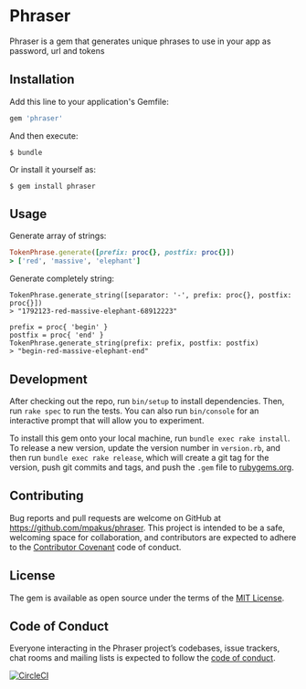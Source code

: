 # Phraser

Phraser is a gem that generates unique phrases to use in your app as password, url and tokens

## Installation

Add this line to your application's Gemfile:

```ruby
gem 'phraser'
```

And then execute:

    $ bundle

Or install it yourself as:

    $ gem install phraser

## Usage

Generate array of strings:
``` ruby
TokenPhrase.generate([prefix: proc{}, postfix: proc{}])
> ['red', 'massive', 'elephant']
```

Generate completely string:
```
TokenPhrase.generate_string([separator: '-', prefix: proc{}, postfix: proc{}])
> "1792123-red-massive-elephant-68912223"
```
```
prefix = proc{ 'begin' }
postfix = proc{ 'end' }
TokenPhrase.generate_string(prefix: prefix, postfix: postfix)
> "begin-red-massive-elephant-end"
```

## Development

After checking out the repo, run `bin/setup` to install dependencies. Then, run `rake spec` to run the tests. You can also run `bin/console` for an interactive prompt that will allow you to experiment.

To install this gem onto your local machine, run `bundle exec rake install`. To release a new version, update the version number in `version.rb`, and then run `bundle exec rake release`, which will create a git tag for the version, push git commits and tags, and push the `.gem` file to [rubygems.org](https://rubygems.org).

## Contributing

Bug reports and pull requests are welcome on GitHub at https://github.com/mpakus/phraser. This project is intended to be a safe, welcoming space for collaboration, and contributors are expected to adhere to the [Contributor Covenant](http://contributor-covenant.org) code of conduct.

## License

The gem is available as open source under the terms of the [MIT License](http://opensource.org/licenses/MIT).

## Code of Conduct

Everyone interacting in the Phraser project’s codebases, issue trackers, chat rooms and mailing lists is expected to follow the [code of conduct](https://github.com/[USERNAME]/phraser/blob/master/CODE_OF_CONDUCT.md).

[![CircleCI](https://circleci.com/gh/mpakus/phraser.svg?style=svg)](https://circleci.com/gh/mpakus/phraser)
